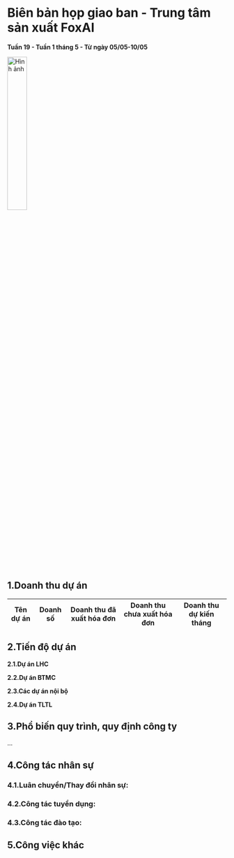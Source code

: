 # Biên bản họp giao ban - Trung tâm sản xuất FoxAI
**Tuần 19 - Tuần 1 tháng 5 - Từ ngày 05/05-10/05**

<img src="https://fox.ai.vn/wp-content/uploads/2024/07/Logo_Original-1.png" alt="Hình ảnh" width="30%" />

## 1.Doanh thu dự án
|Tên dự án|Doanh số|Doanh thu đã xuất hóa đơn|Doanh thu chưa xuất hóa đơn|Doanh thu dự kiến tháng|
|---|---|---|---|---|

## 2.Tiến độ dự án
**2.1.Dự án LHC**


**2.2.Dự án BTMC**



**2.3.Các dự án nội bộ**



**2.4.Dự án TLTL**



## 3.Phổ biến quy trình, quy định công ty

...

## 4.Công tác nhân sự
### 4.1.Luân chuyển/Thay đổi nhân sự: 


### 4.2.Công tác tuyển dụng:


### 4.3.Công tác đào tạo: 


## 5.Công việc khác
